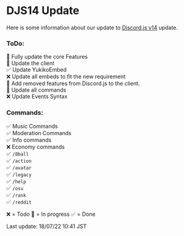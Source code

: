 # DJS14 Update
Here is some information about our update to [Discord.js v14](https://github.com/discordjs/discord.js/blob/main/packages/discord.js/CHANGELOG.md#changelog) update. 

### ToDo:  
🔁 Fully update the core Features  
🔁 Update the client  
✅ Update YukikoEmbed  
❌ Update all embeds to fit the new requirement  
🔁 Add removed features from Discord.js to the client.  
🔁 Update all commands  
❌ Update Events Syntax  
  
### Commands:  
✅ Music Commands  
✅ Moderation Commands  
✅ Info commands  
❌ Economy commands  
✅ `/8ball`  
✅ `/action`  
✅ `/avatar`  
✅ `/legacy`  
✅ `/help`  
✅ `/osu`  
✅ `/rank`  
✅ `/reddit`  
  

❌ = Todo
🔁 = In progress
✅ = Done

Last update: 18/07/22 10:41 JST
